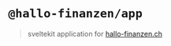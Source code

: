 # `@hallo-finanzen/app`

> sveltekit application for [hallo-finanzen.ch](https://hallo-finanzen.ch)
